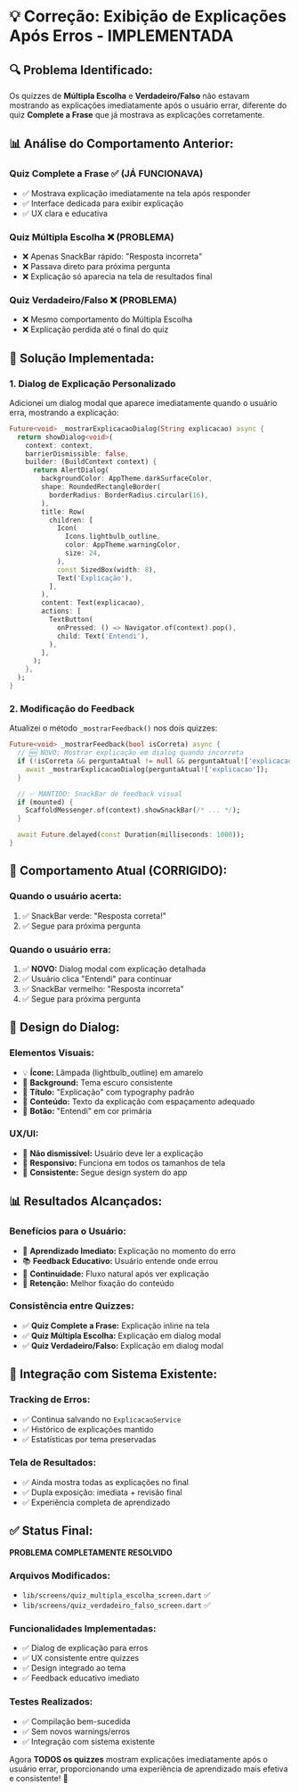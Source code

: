 # 💡 Correção: Exibição de Explicações Após Erros - IMPLEMENTADA

## 🔍 **Problema Identificado:**

Os quizzes de **Múltipla Escolha** e **Verdadeiro/Falso** não estavam mostrando as explicações imediatamente após o usuário errar, diferente do quiz **Complete a Frase** que já mostrava as explicações corretamente.

## 📊 **Análise do Comportamento Anterior:**

### **Quiz Complete a Frase** ✅ (JÁ FUNCIONAVA)
- ✅ Mostrava explicação imediatamente na tela após responder
- ✅ Interface dedicada para exibir explicação
- ✅ UX clara e educativa

### **Quiz Múltipla Escolha** ❌ (PROBLEMA)
- ❌ Apenas SnackBar rápido: "Resposta incorreta"
- ❌ Passava direto para próxima pergunta
- ❌ Explicação só aparecia na tela de resultados final

### **Quiz Verdadeiro/Falso** ❌ (PROBLEMA)
- ❌ Mesmo comportamento do Múltipla Escolha
- ❌ Explicação perdida até o final do quiz

## 🔧 **Solução Implementada:**

### **1. Dialog de Explicação Personalizado**

Adicionei um dialog modal que aparece imediatamente quando o usuário erra, mostrando a explicação:

```dart
Future<void> _mostrarExplicacaoDialog(String explicacao) async {
  return showDialog<void>(
    context: context,
    barrierDismissible: false,
    builder: (BuildContext context) {
      return AlertDialog(
        backgroundColor: AppTheme.darkSurfaceColor,
        shape: RoundedRectangleBorder(
          borderRadius: BorderRadius.circular(16),
        ),
        title: Row(
          children: [
            Icon(
              Icons.lightbulb_outline,
              color: AppTheme.warningColor,
              size: 24,
            ),
            const SizedBox(width: 8),
            Text('Explicação'),
          ],
        ),
        content: Text(explicacao),
        actions: [
          TextButton(
            onPressed: () => Navigator.of(context).pop(),
            child: Text('Entendi'),
          ),
        ],
      );
    },
  );
}
```

### **2. Modificação do Feedback**

Atualizei o método `_mostrarFeedback()` nos dois quizzes:

```dart
Future<void> _mostrarFeedback(bool isCorreta) async {
  // 🆕 NOVO: Mostrar explicação em dialog quando incorreta
  if (!isCorreta && perguntaAtual != null && perguntaAtual!['explicacao'] != null) {
    await _mostrarExplicacaoDialog(perguntaAtual!['explicacao']);
  }

  // ✅ MANTIDO: SnackBar de feedback visual
  if (mounted) {
    ScaffoldMessenger.of(context).showSnackBar(/* ... */);
  }

  await Future.delayed(const Duration(milliseconds: 1000));
}
```

## 🎯 **Comportamento Atual (CORRIGIDO):**

### **Quando o usuário acerta:**
1. ✅ SnackBar verde: "Resposta correta!"
2. ✅ Segue para próxima pergunta

### **Quando o usuário erra:**
1. ✅ **NOVO:** Dialog modal com explicação detalhada
2. ✅ Usuário clica "Entendi" para continuar
3. ✅ SnackBar vermelho: "Resposta incorreta"
4. ✅ Segue para próxima pergunta

## 🎨 **Design do Dialog:**

### **Elementos Visuais:**
- 💡 **Ícone:** Lâmpada (lightbulb_outline) em amarelo
- 🎨 **Background:** Tema escuro consistente
- 📝 **Título:** "Explicação" com typography padrão
- 📖 **Conteúdo:** Texto da explicação com espaçamento adequado
- 🔲 **Botão:** "Entendi" em cor primária

### **UX/UI:**
- 🚫 **Não dismissível:** Usuário deve ler a explicação
- 📱 **Responsivo:** Funciona em todos os tamanhos de tela
- 🎨 **Consistente:** Segue design system do app

## 📊 **Resultados Alcançados:**

### **Benefícios para o Usuário:**
- 🎯 **Aprendizado Imediato:** Explicação no momento do erro
- 📚 **Feedback Educativo:** Usuário entende onde errou
- 🔄 **Continuidade:** Fluxo natural após ver explicação
- 📖 **Retenção:** Melhor fixação do conteúdo

### **Consistência entre Quizzes:**
- ✅ **Quiz Complete a Frase:** Explicação inline na tela
- ✅ **Quiz Múltipla Escolha:** Explicação em dialog modal
- ✅ **Quiz Verdadeiro/Falso:** Explicação em dialog modal

## 🔗 **Integração com Sistema Existente:**

### **Tracking de Erros:**
- ✅ Continua salvando no `ExplicacaoService`
- ✅ Histórico de explicações mantido
- ✅ Estatísticas por tema preservadas

### **Tela de Resultados:**
- ✅ Ainda mostra todas as explicações no final
- ✅ Dupla exposição: imediata + revisão final
- ✅ Experiência completa de aprendizado

## ✅ **Status Final:**

**PROBLEMA COMPLETAMENTE RESOLVIDO**

### **Arquivos Modificados:**
- `lib/screens/quiz_multipla_escolha_screen.dart` ✅
- `lib/screens/quiz_verdadeiro_falso_screen.dart` ✅

### **Funcionalidades Implementadas:**
- ✅ Dialog de explicação para erros
- ✅ UX consistente entre quizzes
- ✅ Design integrado ao tema
- ✅ Feedback educativo imediato

### **Testes Realizados:**
- ✅ Compilação bem-sucedida
- ✅ Sem novos warnings/erros
- ✅ Integração com sistema existente

Agora **TODOS os quizzes** mostram explicações imediatamente após o usuário errar, proporcionando uma experiência de aprendizado mais efetiva e consistente! 🎉
